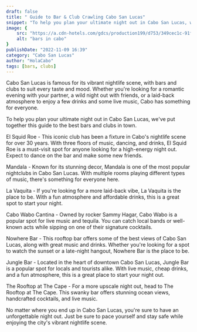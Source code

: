 ```yaml
---
draft: false
title: " Guide to Bar & Club Crawling Cabo San Lucas"
snippet: "To help you plan your ultimate night out in Cabo San Lucas, we've put together this guide to the best bars and clubs in town."
image: {
    src: "https://a.cdn-hotels.com/gdcs/production199/d753/349cec1c-91f4-4643-92e0-e2552667626e.jpg?impolicy=fcrop&w=1600&h=1066&q=high",
    alt: "bars in cabo"
}
publishDate: "2022-11-09 16:39"
category: "Cabo San Lucas"
author: "HolaCabo"
tags: [bars, clubs]
---
```


Cabo San Lucas is famous for its vibrant nightlife scene, with bars and clubs to suit every taste and mood. Whether you're looking for a romantic evening with your partner, a wild night out with friends, or a laid-back atmosphere to enjoy a few drinks and some live music, Cabo has something for everyone.

To help you plan your ultimate night out in Cabo San Lucas, we've put together this guide to the best bars and clubs in town.

El Squid Roe - This iconic club has been a fixture in Cabo's nightlife scene for over 30 years. With three floors of music, dancing, and drinks, El Squid Roe is a must-visit spot for anyone looking for a high-energy night out. Expect to dance on the bar and make some new friends.

Mandala - Known for its stunning decor, Mandala is one of the most popular nightclubs in Cabo San Lucas. With multiple rooms playing different types of music, there's something for everyone here.

La Vaquita - If you're looking for a more laid-back vibe, La Vaquita is the place to be. With a fun atmosphere and affordable drinks, this is a great spot to start your night.

Cabo Wabo Cantina - Owned by rocker Sammy Hagar, Cabo Wabo is a popular spot for live music and tequila. You can catch local bands or well-known acts while sipping on one of their signature cocktails.

Nowhere Bar - This rooftop bar offers some of the best views of Cabo San Lucas, along with great music and drinks. Whether you're looking for a spot to watch the sunset or a late-night hangout, Nowhere Bar is the place to be.

Jungle Bar - Located in the heart of downtown Cabo San Lucas, Jungle Bar is a popular spot for locals and tourists alike. With live music, cheap drinks, and a fun atmosphere, this is a great place to start your night out.

The Rooftop at The Cape - For a more upscale night out, head to The Rooftop at The Cape. This swanky bar offers stunning ocean views, handcrafted cocktails, and live music.

No matter where you end up in Cabo San Lucas, you're sure to have an unforgettable night out. Just be sure to pace yourself and stay safe while enjoying the city's vibrant nightlife scene.